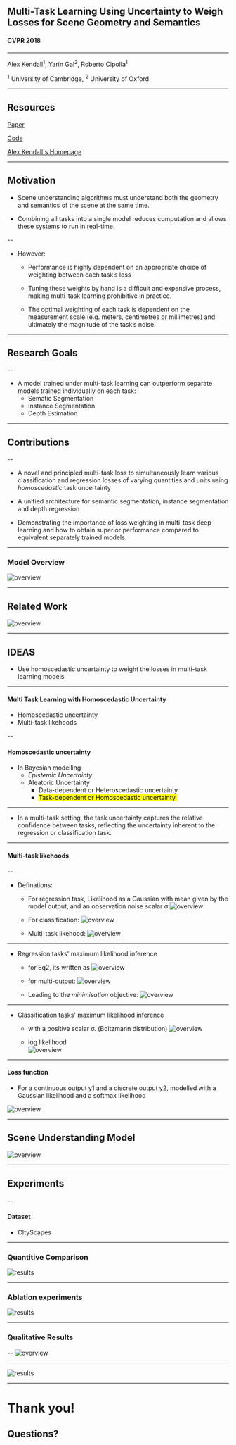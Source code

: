 
## Multi-Task Learning Using Uncertainty to Weigh Losses for Scene Geometry and Semantics

#### CVPR 2018

---

Alex Kendall<sup>1</sup>, Yarin Gal<sup>2</sup>, Roberto Cipolla<sup>1</sup>

<sup>1</sup> University of Cambridge, <sup>2</sup> University of Oxford

---

## Resources

[Paper](https://arxiv.org/pdf/1705.07115.pdf)

[Code](https://github.com/yaringal/multi-task-learning-example)

[Alex Kendall's Homepage](https://alexgkendall.com/research/)

---

##  Motivation

- Scene understanding algorithms must understand both the geometry and
semantics of the scene at the same time.

- Combining all tasks into a single model reduces computation and allows these systems to run in real-time.

--

- However:

  * Performance is highly dependent on an appropriate choice of weighting between each task’s loss

  * Tuning these weights by hand is a difficult and expensive process, making multi-task learning prohibitive in practice.
  
  * The optimal weighting of each task is dependent on the measurement scale (e.g. meters, centimetres or millimetres) and ultimately the magnitude of the task’s noise.

---

## Research Goals

--

- A model trained under multi-task learning can outperform separate models trained individually on each task:
  * Sematic Segmentation
  * Instance Segmentation
  * Depth Estimation

---

## Contributions

--

* A novel and principled multi-task loss to simultaneously learn various classification and regression losses of varying quantities and units using *homoscedastic* task uncertainty

* A unified architecture for semantic segmentation, instance segmentation and depth regression

* Demonstrating the importance of loss weighting in multi-task deep learning and how to obtain superior performance compared to equivalent separately trained models.

---

### Model Overview

![overview](assets/network.png)<!-- .element height="80%" width="80%" -->

---

## Related Work

![overview](assets/ablation.png)<!-- .element height="80%" width="80%" -->

---

## IDEAS

- Use homoscedastic uncertainty to weight the losses in multi-task learning models

---

#### Multi Task Learning with Homoscedastic Uncertainty

- Homoscedastic uncertainty
- Multi-task likehoods

--

#### Homoscedastic uncertainty

- In Bayesian modelling
  * *Epistemic Uncertainty*
  * Aleatoric Uncertainty
    * Data-dependent or  Heteroscedastic uncertainty
    * <mark>Task-dependent or Homoscedastic uncertainty </mark> 

---

- In a multi-task setting, the task uncertainty captures the relative confidence between tasks, reflecting the uncertainty inherent to the regression or classification task. 

---

#### Multi-task likehoods 

--

- Definations:
  - For regression task, Likelihood as a Gaussian with mean given by the model output, and an observation noise scalar σ
![overview](assets/eq2.png)<!-- .element height="5%" width="5%" -->

  - For classification:
![overview](assets/eq3.png)<!-- .element height="5%" width=5%" -->

  - Multi-task likehood:
![overview](assets/eq4.png)<!-- .element height="5%" width=5%" -->

---

- Regression tasks' maximum likelihood inference

  - for Eq2, its written as
![overview](assets/eq5.png)<!-- .element height="5%" width=5%" -->

  - for multi-output:
![overview](assets/eq6.png)<!-- .element height="5%" width=5%" -->

  - Leading to the *minimisation* objective:
![overview](assets/eq7.png)<!-- .element height="5%" width=5%" -->

---

- Classification tasks' maximum likelihood inference
  - with a positive scalar σ. (Boltzmann distribution)
![overview](assets/eq8.png)<!-- .element height="5%" width=5%" -->

  - log likelihood  
![overview](assets/eq9.png)<!-- .element height="5%" width=5%" -->

---

#### Loss function
- For a continuous output y1 and a discrete output y2, modelled with a Gaussian likelihood and a softmax likelihood

![overview](assets/eq10.png)<!-- .element height="5%" width=5%" -->

---

## Scene Understanding Model

![overview](assets/instance_seg.png)<!-- .element height="100%" width=100%" -->

---

## Experiments

--

#### Dataset

- CItyScapes

---

### Quantitive Comparison

![results](assets/comparison.png)<!-- .element height="80%" width="80%" -->

---

### Ablation experiments

![results](assets/comparison_1.png)<!-- .element height="80%" width="80%" -->

---

### Qualitative Results

--
![overview](assets/occlusion.png)<!-- .element height="100%" width=100%" -->

---

![results](assets/results.png)<!-- .element height="80%" width="80%" -->

---

# Thank you! 
## Questions?